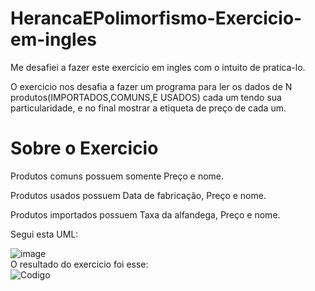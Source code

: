 # HerancaEPolimorfismo-Exercicio-em-ingles
Me desafiei a fazer este exercicio em ingles com o intuito de pratica-lo.

O exercicio nos desafia a fazer um programa para ler os dados de N
produtos(IMPORTADOS,COMUNS,E USADOS) cada um tendo sua particularidade, 
e no final mostrar a etiqueta de preço de cada um.

# Sobre o Exercicio

Produtos comuns possuem somente Preço e nome.

Produtos usados possuem Data de fabricação, Preço e nome.

Produtos importados possuem Taxa da alfandega, Preço e nome.



Segui esta UML:

![image](https://github.com/Wellington-Climaco/HerancaEPolimorfismo-Exercicio-em-ingles/assets/142629826/0717e0f4-1f83-4bf4-be04-7232f256b8ed)  
O resultado do exercicio foi esse:  
![Codigo](https://github.com/Wellington-Climaco/HerancaEPolimorfismo-Exercicio-em-ingles/assets/142629826/46837d9e-d51b-4e3a-9403-f530fa15119d)



